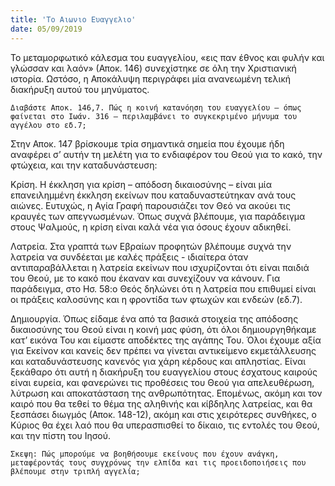 ```yaml
---
title: 'Το Αιωνιο Ευαγγελιο'
date: 05/09/2019
---
```


Το μεταμορφωτικό κάλεσμα του ευαγγελίου, «εις παν έθνος και φυλήν και γλώσσαν και λαόν» (Αποκ. 146) συνεχίστηκε σε όλη την Χριστιανική ιστορία. Ωστόσο, η Αποκάλυψη περιγράφει μία ανανεωμένη τελική διακήρυξη αυτού του μηνύματος. 

`Διαβάστε Αποκ. 146,7. Πώς η κοινή κατανόηση του ευαγγελίου – όπως φαίνεται στο Ιωάν. 316 – περιλαμβάνει το συγκεκριμένο μήνυμα του αγγέλου στο εδ.7;`

Στην Αποκ. 147 βρίσκουμε τρία σημαντικά σημεία που έχουμε ήδη αναφέρει σ’ αυτήν τη μελέτη για το ενδιαφέρον του Θεού για το κακό, την φτώχεια, και την καταδυνάστευση:

Κρίση. Η έκκληση για κρίση – απόδοση δικαιοσύνης – είναι μία επανειλημμένη έκκληση εκείνων που καταδυναστεύτηκαν ανά τους αιώνες. Ευτυχώς, η Αγία Γραφή παρουσιάζει τον Θεό να ακούει τις κραυγές των απεγνωσμένων. Όπως συχνά βλέπουμε, για παράδειγμα στους Ψαλμούς, η κρίση είναι καλά νέα για όσους έχουν αδικηθεί.

Λατρεία. Στα γραπτά των Εβραίων προφητών βλέπουμε συχνά την λατρεία να συνδέεται με καλές πράξεις - ιδιαίτερα όταν αντιπαραβάλλεται η λατρεία εκείνων που ισχυρίζονται ότι είναι παιδιά του Θεού, με το κακό που έκαναν και συνεχίζουν να κάνουν. Για παράδειγμα, στο Ησ. 58:ο Θεός δηλώνει ότι η λατρεία που επιθυμεί είναι οι πράξεις καλοσύνης και η φροντίδα των φτωχών και ενδεών (εδ.7).

Δημιουργία. Όπως είδαμε ένα από τα βασικά στοιχεία της απόδοσης δικαιοσύνης του Θεού είναι η κοινή μας φύση, ότι όλοι δημιουργηθήκαμε κατ’ εικόνα Του και είμαστε αποδέκτες της αγάπης Του. Όλοι έχουμε αξία για Εκείνον και κανείς δεν πρέπει να γίνεται αντικείμενο εκμετάλλευσης και καταδυνάστευσης κανενός για χάρη κέρδους και απληστίας. Είναι ξεκάθαρο ότι αυτή η διακήρυξη του ευαγγελίου στους έσχατους καιρούς είναι ευρεία, και φανερώνει τις προθέσεις του Θεού για απελευθέρωση, λύτρωση και αποκατάσταση της ανθρωπότητας. Επομένως, ακόμη και τον καιρό που θα τεθεί το θέμα της αληθινής και κίβδηλης λατρείας, και θα ξεσπάσει διωγμός (Αποκ. 148-12), ακόμη και στις χειρότερες συνθήκες, ο Κύριος θα έχει λαό που θα υπερασπισθεί το δίκαιο, τις εντολές του Θεού, και την πίστη του Ιησού.

`Σκεψη: Πώς μπορούμε να βοηθήσουμε εκείνους που έχουν ανάγκη, μεταφέροντάς τους συγχρόνως την ελπίδα και τις προειδοποιήσεις που βλέπουμε στην τριπλή αγγελία;`